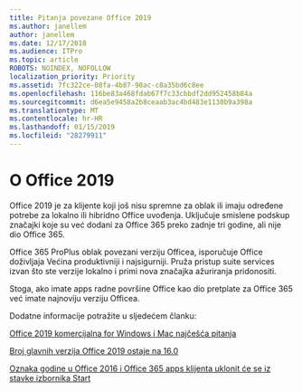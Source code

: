 ```yaml
---
title: Pitanja povezane Office 2019
ms.author: janellem
author: janellem
ms.date: 12/17/2018
ms.audience: ITPro
ms.topic: article
ROBOTS: NOINDEX, NOFOLLOW
localization_priority: Priority
ms.assetid: 7fc322ce-08fa-4b87-98ac-c8a35bd6c8ee
ms.openlocfilehash: 116be83a468fdab67f7c33cbbdf2dd952458b84a
ms.sourcegitcommit: d6ea5e9458a2b8ceaab3ac4bd483e1130b9a398a
ms.translationtype: MT
ms.contentlocale: hr-HR
ms.lasthandoff: 01/15/2019
ms.locfileid: "28279911"
---
```

# <a name="about-office-2019"></a>O Office 2019

Office 2019 je za klijente koji još nisu spremne za oblak ili imaju određene potrebe za lokalno ili hibridno Office uvođenja. Uključuje smislene podskup značajki koje su već dodani za Office 365 preko zadnje tri godine, ali nije dio Office 365.
  
Office 365 ProPlus oblak povezani verziju Officea, isporučuje Office doživljaja Većina produktivniji i najsigurniji. Pruža pristup suite services izvan što ste verzije lokalno i primi nova značajka ažuriranja pridonositi.
  
Stoga, ako imate apps radne površine Office kao dio pretplate za Office 365 već imate najnoviju verziju Officea.
  
Dodatne informacije potražite u sljedećem članku:
  
[Office 2019 komercijalna for Windows i Mac najčešća pitanja](https://support.microsoft.com/help/4133312)
  
[Broj glavnih verzija Office 2019 ostaje na 16.0](https://docs.microsoft.com/deployoffice/office2019/overview)
  
[Oznaka godine u Office 2016 i Office 365 apps klijenta uklonit će se iz stavke izbornika Start](https://support.office.com/article/8fe5e052-76d2-49de-af30-2e84ed3da907.aspx)
  

